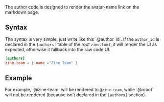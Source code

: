 
The author code is designed to render the avatar-name link on the markdown page.

## Syntax

The syntax is very simple, just write like this \`@author_id\`.
If the `author_id` is declared in the `[authors]` table of the root `zine.toml`, 
it will render the UI as expected, otherwise it fallback into the raw code UI.

```toml
[authors]
zine-team = { name ="Zine Team" }
```

## Example

For example, \`@zine-team\` will be rendered to `@zine-team`, while \`@robot\` will not be rendered (because isn't declared in the `[authors]` section).
